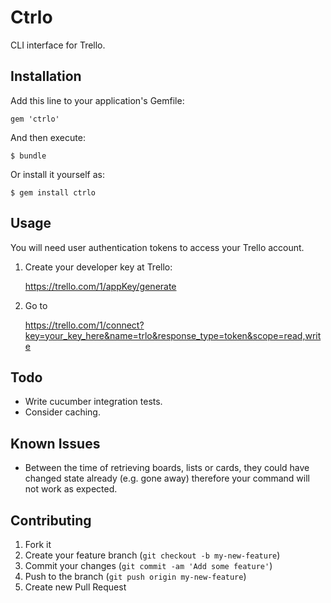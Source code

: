 # Ctrlo

CLI interface for Trello.

## Installation

Add this line to your application's Gemfile:

    gem 'ctrlo'

And then execute:

    $ bundle

Or install it yourself as:

    $ gem install ctrlo

## Usage

You will need user authentication tokens to access your Trello account.

1) Create your developer key at Trello:

    https://trello.com/1/appKey/generate

2) Go to

    https://trello.com/1/connect?key=your_key_here&name=trlo&response_type=token&scope=read,write


## Todo

- Write cucumber integration tests.
- Consider caching.

## Known Issues

- Between the time of retrieving boards, lists or cards, they could have changed state already (e.g. gone away) therefore your command will not work as expected.

## Contributing

1. Fork it
2. Create your feature branch (`git checkout -b my-new-feature`)
3. Commit your changes (`git commit -am 'Add some feature'`)
4. Push to the branch (`git push origin my-new-feature`)
5. Create new Pull Request

